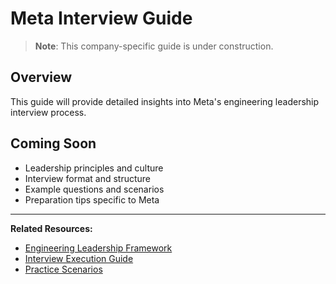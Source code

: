 # Meta Interview Guide

> **Note**: This company-specific guide is under construction.

## Overview

This guide will provide detailed insights into Meta's engineering leadership interview process.

## Coming Soon

- Leadership principles and culture
- Interview format and structure
- Example questions and scenarios
- Preparation tips specific to Meta

---

**Related Resources:**
- [Engineering Leadership Framework](/interview-prep/engineering-leadership/)
- [Interview Execution Guide](/interview-prep/engineering-leadership/level-4-interview-execution/)
- [Practice Scenarios](/interview-prep/engineering-leadership/practice-scenarios/)
